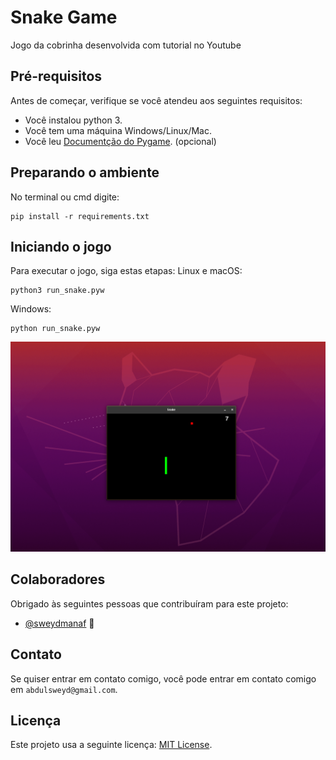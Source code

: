 # Snake Game
 Jogo da cobrinha desenvolvida com tutorial no Youtube

## Pré-requisitos

Antes de começar, verifique se você atendeu aos seguintes requisitos:
* Você instalou python 3.
* Você tem uma máquina Windows/Linux/Mac.
* Você leu <a href="https://www.pygame.org/docs/">Documentção do Pygame</a>. (opcional)

## Preparando o ambiente
No terminal ou cmd digite:
```
pip install -r requirements.txt
```

## Iniciando o jogo

Para executar o jogo, siga estas etapas:
Linux e macOS:
```
python3 run_snake.pyw
```

Windows:
```
python run_snake.pyw
```

![Exemplo do snake game](example.png)
## Colaboradores

Obrigado às seguintes pessoas que contribuíram para este projeto:

* [@sweydmanaf](https://github.com/sweydmanaf) 📖

## Contato

Se quiser entrar em contato comigo, você pode entrar em contato comigo em `abdulsweyd@gmail.com`.

## Licença
Este projeto usa a seguinte licença: [MIT License](https://opensource.org/licenses/MIT).

